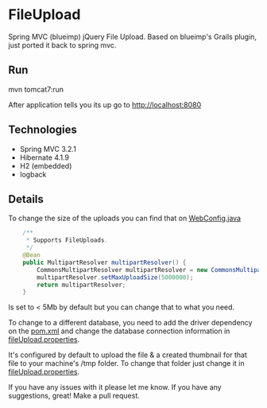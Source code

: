 FileUpload
==========

Spring MVC (blueimp) jQuery File Upload. Based on blueimp's Grails plugin, just ported it back to spring mvc.

## Run

mvn tomcat7:run

After application tells you its up go to [http://localhost:8080](http://localhost:8080)

## Technologies
+ Spring MVC 3.2.1
+ Hibernate 4.1.9
+ H2 (embedded)
+ logback

## Details
To change the size of the uploads you can find that on [WebConfig.java](src/main/java/org/davidmendoza/fileUpload/config/WebConfig.java)
```java
    /**
     * Supports FileUploads.
     */
    @Bean
    public MultipartResolver multipartResolver() {
        CommonsMultipartResolver multipartResolver = new CommonsMultipartResolver();
        multipartResolver.setMaxUploadSize(5000000);
        return multipartResolver;
    }
```
Is set to < 5Mb by default but you can change that to what you need.

To change to a different database, you need to add the driver dependency on the [pom.xml](pom.xml) and change the database connection information in [fileUpload.properties](src/main/resources/fileUpload.properties).

It's configured by default to upload the file & a created thumbnail for that file to your machine's /tmp folder. To change that folder just change it in [fileUpload.properties](src/main/resources/fileUpload.properties).

If you have any issues with it please let me know. If you have any suggestions, great! Make a pull request.
